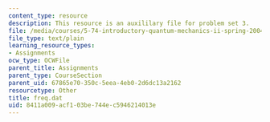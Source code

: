 ```yaml
---
content_type: resource
description: This resource is an auxililary file for problem set 3.
file: /media/courses/5-74-introductory-quantum-mechanics-ii-spring-2004/8411a009acf103be744ec5946214013e_freq.dat
file_type: text/plain
learning_resource_types:
- Assignments
ocw_type: OCWFile
parent_title: Assignments
parent_type: CourseSection
parent_uid: 67865e70-350c-5eea-4eb0-2d6dc13a2162
resourcetype: Other
title: freq.dat
uid: 8411a009-acf1-03be-744e-c5946214013e
---
```

